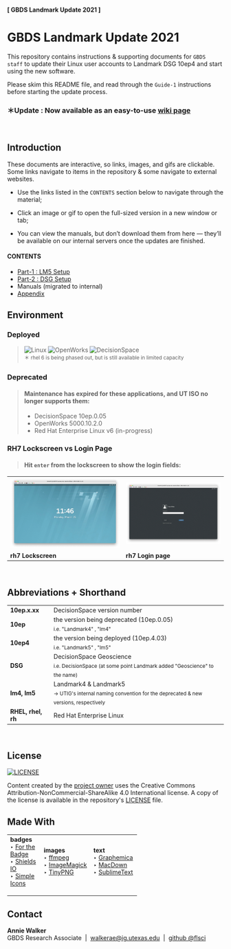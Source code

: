 #### [ GBDS Landmark Update 2021 ]


# GBDS Landmark Update 2021

This repository contains instructions & supporting documents for `GBDS staff` to update their Linux user accounts to Landmark DSG 10ep4 and start using the new software.

Please skim this README file, and read through the `Guide-1` instructions before starting the update process.


### &#xFF0A;Update : Now available as an easy-to-use [wiki page](https://github.com/flsci/gbds-lm5-setup/wiki)

<br>

## Introduction

These documents are interactive, so links, images, and gifs are clickable. Some links navigate to items in the repository & some navigate to external websites.

* Use the links listed in the `CONTENTS` section below to navigate through the material;

* Click an image or gif to open the full-sized version in a new window or tab;

* You can view the manuals, but don’t download them from here — they’ll be available on our internal servers once the updates are finished.


#### CONTENTS

* [Part-1 : LM5 Setup](docs/guide1/setup-guide.md)
* [Part-2 : DSG Setup](docs/guide2/dsg-guide.md)
* Manuals (migrated to internal)
* [Appendix](/appendix.md)


## Environment

### Deployed

> ![Linux](https://img.shields.io/badge/platform-rhel%206*%20|%20rhel%207-orange?style=flat-square&logo=red-hat)
> ![OpenWorks](https://img.shields.io/badge/OpenWorks-5000.10.6.0-419B59?style=flat-square)
> ![DecisionSpace](https://img.shields.io/badge/DecisionSpace-10ep.4.03-8FC965?style=flat-square)
<br><sup>&#xFF0A; rhel 6 is being phased out, but is still available in limited capacity

### Deprecated

> #### Maintenance has expired for these applications, and UT ISO no longer supports them:
> 
> * DecisionSpace 10ep.0.05
> * OpenWorks 5000.10.2.0
> * Red Hat Enterprise Linux v6 (in-progress)


### RH7 Lockscreen vs Login Page

> #### Hit `enter` from the lockscreen to show the login fields:

<table style="width:100%">
<tr>
  <td><img src="./img/rh7-lockscreen-1.png"/></td>
  <td><img src="./img/rh7-lockscreen-2.png"/></td>
</tr>
<tr>
  <td><b>rh7 Lockscreen</b></td>
  <td><b>rh7 Login page</b></td>
</tr>
</table>

<br>


## Abbreviations + Shorthand

<table style="width:100%">
  <tr>
    <td><b>10ep.x.xx</b></td>
    <td>DecisionSpace version number</td>
  </tr>
  <tr>
    <td><b>10ep</b></td>
    <td>the version being deprecated (10ep.0.05)<br /><sub>i.e. "Landmark4" , "lm4"</sub></td>
  </tr>
  <tr>
    <td><b>10ep4</b></td>
    <td>the version being deployed (10ep.4.03)<br /><sub>i.e. "Landmark5" , "lm5"</sub></td></td>
   </tr>
     <tr>
    <td><b>DSG</b></td>
    <td>DecisionSpace Geoscience<br /><sub>i.e. DecisionSpace (at some point Landmark added "Geoscience" to the name)</sub></td>
  </tr>
  <tr>
    <td><b>lm4, lm5</b></td>
    <td>Landmark4 & Landmark5<br /><sub>&#x2192; UTIG's internal naming convention for the deprecated & new versions, respectively</sub></td>
  </tr>
  <tr>
    <td><b>RHEL, rhel, rh</b></td>
    <td>Red Hat Enterprise Linux</td>
  </tr>
</table>

<br>

## License

[![LICENSE](https://img.shields.io/badge/license-CC%20BY--NC--SA%204.0-AFAEAF?style=for-the-badge&logo=creative-commons)](https://creativecommons.org/licenses/by-nc/4.0/legalcode)

Content created by the [project owner](https://github.com/flsci) uses the Creative Commons Attribution-NonCommercial-ShareAlike 4.0 International license. A copy of the license is available in the repository's [LICENSE](/LICENSE) file.


## Made With

<table style="width:60%">
<tr>
  <td><b>badges</b><br >&#x2023;&#x00A0;<a href="https://forthebadge.com/">For the Badge</a><br >&#x2023;&#x00A0;<a href="https://shields.io/">Shields IO</a><br >&#x2023;&#x00A0;<a href="https://simpleicons.org/">Simple Icons</a> &#x2003;&#x2003; &#x2003;&#x2003;
  </td>
  <td><b>images</b><br >&#x2023;&#x00A0;<a href="https://www.ffmpeg.org/">ffmpeg</a><br >&#x2023;&#x00A0;<a href="https://imagemagick.org/index.php">ImageMagick</a><br >&#x2023;&#x00A0;<a href="https://tinypng.com/">TinyPNG</a> &#x2003;&#x2003; &#x2003;&#x2003;
  </td>
  <td><b>text</b><br >&#x2023;&#x00A0;<a href="https://graphemica.com/">Graphemica</a><br >&#x2023;&#x00A0;<a href="https://macdown.uranusjr.com/">MacDown</a><br >&#x2023;&#x00A0;<a href="https://www.sublimetext.com/">SublimeText</a> &#x2003;&#x2003; &#x2003;&#x2003;
  </td>
</tr>
</table>

## Contact

**Annie Walker**
<br>
GBDS Research Associate  &nbsp;&vert;&nbsp; <walkerae@ig.utexas.edu> &nbsp;&vert;&nbsp; [github @flsci](https://github.com/flsci)
